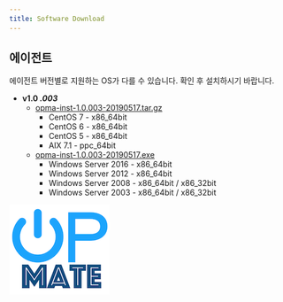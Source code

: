 ```yaml
---
title: Software Download
---
```


## 에이전트

에이전트 버전별로 지원하는 OS가 다를 수 있습니다. 확인 후 설치하시기 바랍니다.

- **v1.0 _.003_**
  - [opma-inst-1.0.003-20190517.tar.gz](opma-inst-1.0.003-20190517.tar.gz)
    - CentOS 7 - x86_64bit
    - CentOS 6 - x86_64bit
    - CentOS 5 - x86_64bit
    - AIX 7.1 - ppc_64bit
  - [opma-inst-1.0.003-20190517.exe](opma-inst-1.0.003-20190517.exe_)
    - Windows Server 2016 - x86_64bit
    - Windows Server 2012 - x86_64bit
    - Windows Server 2008 - x86_64bit / x86_32bit
    - Windows Server 2003 - x86_64bit / x86_32bit

![Alt text](/img/poweron.png)
